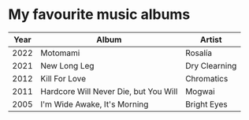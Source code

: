 # My favourite music albums

| Year | Album                                 | Artist        |
| ---- | ------------------------------------- | ------------- |
| 2022 | Motomami                              | Rosalía       |
| 2021 | New Long Leg                          | Dry Clearning |
| 2012 | Kill For Love                         | Chromatics    |
| 2011 | Hardcore Will Never Die, but You Will | Mogwai        |
| 2005 | I'm Wide Awake, It's Morning          | Bright Eyes   |
